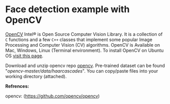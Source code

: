 # Face detection example with OpenCV

[OpenCV](https://github.com/opencv/opencv) Intel® is Open Source Computer Vision Library. It is a collection of `C` functions and a few `C++` classes that implement some popular Image Processing and Computer Vision  (CV) algorithms. OpenCV is Available on Mac, Windows, Linux (Terminal environment). 
To install OpenCV on Ubuntu OS [visit this page](https://www.youtube.com/watch?v=6pABIQl1ZP0&list=LL&index=1). 

Download and unzip opencv repo [opencv](https://github.com/opencv/opencv.git). Pre-trained dataset can be found "*opencv-master/data/haarcascades*". You can copy/paste files into your working directory (attached). 



**Refrences:**

opencv: (https://github.com/opencv/opencv)
